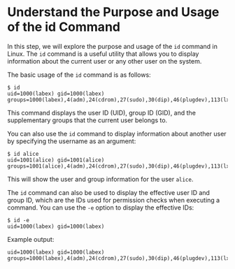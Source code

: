 # Understand the Purpose and Usage of the id Command

In this step, we will explore the purpose and usage of the `id` command in Linux. The `id` command is a useful utility that allows you to display information about the current user or any other user on the system.

The basic usage of the `id` command is as follows:

```
$ id
uid=1000(labex) gid=1000(labex) groups=1000(labex),4(adm),24(cdrom),27(sudo),30(dip),46(plugdev),113(lxd),128(sambashare)
```

This command displays the user ID (UID), group ID (GID), and the supplementary groups that the current user belongs to.

You can also use the `id` command to display information about another user by specifying the username as an argument:

```
$ id alice
uid=1001(alice) gid=1001(alice) groups=1001(alice),4(adm),24(cdrom),27(sudo),30(dip),46(plugdev),113(lxd),128(sambashare)
```

This will show the user and group information for the user `alice`.

The `id` command can also be used to display the effective user ID and group ID, which are the IDs used for permission checks when executing a command. You can use the `-e` option to display the effective IDs:

```
$ id -e
uid=1000(labex) gid=1000(labex)
```

Example output:

```
uid=1000(labex) gid=1000(labex) groups=1000(labex),4(adm),24(cdrom),27(sudo),30(dip),46(plugdev),113(lxd),128(sambashare)
```
